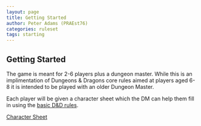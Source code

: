```yaml
---
layout: page
title: Getting Started
author: Peter Adams (PRAEst76)
categories: ruleset
tags: starting
---
```

## Getting Started

The game is meant for 2-6 players plus a dungeon master. While this is an implimentation of Dungeons & Dragons core rules aimed at players aged 6-8 it is intended to be played with an older Dungeon Master.

Each player will be given a character sheet which the DM can help them fill in using the [basic D&D rules](https://www.dndbeyond.com/sources/dnd/br-2024/creating-a-character#ChooseaCharacterSheet). 

[Character Sheet](charsheet)
